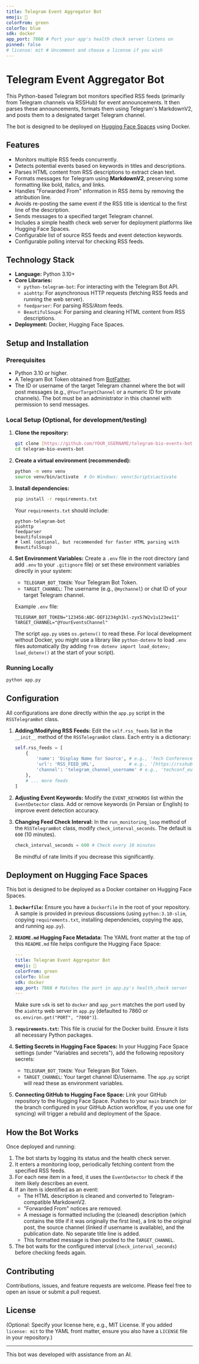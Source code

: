 ```yaml
---
title: Telegram Event Aggregator Bot
emoji: 🤖
colorFrom: green
colorTo: blue
sdk: docker
app_port: 7860 # Port your app's health check server listens on
pinned: false 
# license: mit # Uncomment and choose a license if you wish
---
```


# Telegram Event Aggregator Bot

This Python-based Telegram bot monitors specified RSS feeds (primarily from Telegram channels via RSSHub) for event announcements. It then parses these announcements, formats them using Telegram's MarkdownV2, and posts them to a designated target Telegram channel.

The bot is designed to be deployed on [Hugging Face Spaces](https://huggingface.co/spaces) using Docker.

## Features

* Monitors multiple RSS feeds concurrently.
* Detects potential events based on keywords in titles and descriptions.
* Parses HTML content from RSS descriptions to extract clean text.
* Formats messages for Telegram using **MarkdownV2**, preserving some formatting like bold, italics, and links.
* Handles "Forwarded From" information in RSS items by removing the attribution line.
* Avoids re-posting the same event if the RSS title is identical to the first line of the description.
* Sends messages to a specified target Telegram channel.
* Includes a simple health check web server for deployment platforms like Hugging Face Spaces.
* Configurable list of source RSS feeds and event detection keywords.
* Configurable polling interval for checking RSS feeds.

## Technology Stack

* **Language:** Python 3.10+
* **Core Libraries:**
    * `python-telegram-bot`: For interacting with the Telegram Bot API.
    * `aiohttp`: For asynchronous HTTP requests (fetching RSS feeds and running the web server).
    * `feedparser`: For parsing RSS/Atom feeds.
    * `BeautifulSoup4`: For parsing and cleaning HTML content from RSS descriptions.
* **Deployment:** Docker, Hugging Face Spaces.

## Setup and Installation

### Prerequisites

* Python 3.10 or higher.
* A Telegram Bot Token obtained from [BotFather](https://t.me/BotFather).
* The ID or username of the target Telegram channel where the bot will post messages (e.g., `@YourTargetChannel` or a numeric ID for private channels). The bot must be an administrator in this channel with permission to send messages.

### Local Setup (Optional, for development/testing)

1.  **Clone the repository:**
    ```bash
    git clone [https://github.com/YOUR_USERNAME/telegram-bio-events-bot.git](https://github.com/YOUR_USERNAME/telegram-bio-events-bot.git)
    cd telegram-bio-events-bot
    ```

2.  **Create a virtual environment (recommended):**
    ```bash
    python -m venv venv
    source venv/bin/activate  # On Windows: venv\Scripts\activate
    ```

3.  **Install dependencies:**
    ```bash
    pip install -r requirements.txt
    ```
    Your `requirements.txt` should include:
    ```text
    python-telegram-bot
    aiohttp
    feedparser
    beautifulsoup4
    # lxml (optional, but recommended for faster HTML parsing with BeautifulSoup)
    ```

4.  **Set Environment Variables:**
    Create a `.env` file in the root directory (and add `.env` to your `.gitignore` file) or set these environment variables directly in your system:
    * `TELEGRAM_BOT_TOKEN`: Your Telegram Bot Token.
    * `TARGET_CHANNEL`: The username (e.g., `@mychannel`) or chat ID of your target Telegram channel.

    Example `.env` file:
    ```env
    TELEGRAM_BOT_TOKEN="123456:ABC-DEF1234ghIkl-zyx57W2v1u123ew11"
    TARGET_CHANNEL="@YourEventsChannel"
    ```
    The script `app.py` uses `os.getenv()` to read these. For local development without Docker, you might use a library like `python-dotenv` to load `.env` files automatically (by adding `from dotenv import load_dotenv; load_dotenv()` at the start of your script).

### Running Locally

```bash
python app.py
```
## Configuration

All configurations are done directly within the `app.py` script in the `RSSTelegramBot` class.

1.  **Adding/Modifying RSS Feeds:**
    Edit the `self.rss_feeds` list in the `__init__` method of the `RSSTelegramBot` class. Each entry is a dictionary:
    ```python
    self.rss_feeds = [
        {
            'name': 'Display Name for Source', # e.g., 'Tech Conferences EU'
            'url': 'RSS_FEED_URL',             # e.g., '[https://rsshub.app/telegram/channel/techconf_eu](https://rsshub.app/telegram/channel/techconf_eu)'
            'channel': 'telegram_channel_username' # e.g., 'techconf_eu' (used for linking)
        },
        # ... more feeds
    ]
    ```

2.  **Adjusting Event Keywords:**
    Modify the `EVENT_KEYWORDS` list within the `EventDetector` class. Add or remove keywords (in Persian or English) to improve event detection accuracy.

3.  **Changing Feed Check Interval:**
    In the `run_monitoring_loop` method of the `RSSTelegramBot` class, modify `check_interval_seconds`. The default is `600` (10 minutes).
    ```python
    check_interval_seconds = 600 # Check every 10 minutes
    ```
    Be mindful of rate limits if you decrease this significantly.

## Deployment on Hugging Face Spaces

This bot is designed to be deployed as a Docker container on Hugging Face Spaces.

1.  **`Dockerfile`:**
    Ensure you have a `Dockerfile` in the root of your repository. A sample is provided in previous discussions (using `python:3.10-slim`, copying `requirements.txt`, installing dependencies, copying the app, and running `app.py`).

2.  **`README.md` Hugging Face Metadata:**
    The YAML front matter at the top of this `README.md` file helps configure the Hugging Face Space:
    ```yaml
    ---
    title: Telegram Event Aggregator Bot 
    emoji: 🤖
    colorFrom: green
    colorTo: blue
    sdk: docker
    app_port: 7860 # Matches the port in app.py's health_check server
    ---
    ```
    Make sure `sdk` is set to `docker` and `app_port` matches the port used by the `aiohttp` web server in `app.py` (defaulted to 7860 or `os.environ.get("PORT", "7860")`).

3.  **`requirements.txt`:**
    This file is crucial for the Docker build. Ensure it lists all necessary Python packages.

4.  **Setting Secrets in Hugging Face Spaces:**
    In your Hugging Face Space settings (under "Variables and secrets"), add the following repository secrets:
    * `TELEGRAM_BOT_TOKEN`: Your Telegram Bot Token.
    * `TARGET_CHANNEL`: Your target channel ID/username.
    The `app.py` script will read these as environment variables.

5.  **Connecting GitHub to Hugging Face Space:**
    Link your GitHub repository to the Hugging Face Space. Pushes to your `main` branch (or the branch configured in your GitHub Action workflow, if you use one for syncing) will trigger a rebuild and deployment of the Space.

## How the Bot Works

Once deployed and running:

1.  The bot starts by logging its status and the health check server.
2.  It enters a monitoring loop, periodically fetching content from the specified RSS feeds.
3.  For each new item in a feed, it uses the `EventDetector` to check if the item likely describes an event.
4.  If an item is identified as an event:
    * The HTML description is cleaned and converted to Telegram-compatible MarkdownV2.
    * "Forwarded From" notices are removed.
    * A message is formatted including the (cleaned) description (which contains the title if it was originally the first line), a link to the original post, the source channel (linked if username is available), and the publication date. No separate title line is added.
    * This formatted message is then posted to the `TARGET_CHANNEL`.
5.  The bot waits for the configured interval (`check_interval_seconds`) before checking feeds again.

## Contributing

Contributions, issues, and feature requests are welcome. Please feel free to open an issue or submit a pull request.

## License

(Optional: Specify your license here, e.g., MIT License. If you added `license: mit` to the YAML front matter, ensure you also have a `LICENSE` file in your repository.)

---

This bot was developed with assistance from an AI.
